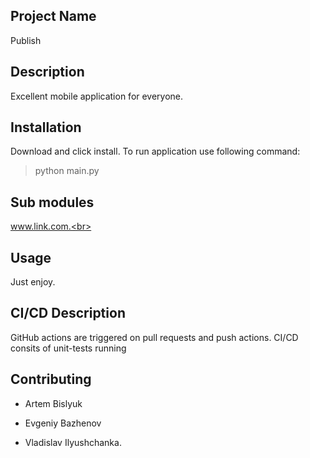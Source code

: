## Project Name 
Publish<br>


## Description
Excellent mobile application for everyone.<br>

## Installation
Download and click install. To run application use following command:
> python main.py
    
## Sub modules
www.link.com.<br>

## Usage
Just enjoy.<br>

## CI/CD Description
GitHub actions are triggered on pull requests and push actions. CI/CD consits of unit-tests running

## Contributing

* Artem Bislyuk

* Evgeniy Bazhenov

* Vladislav Ilyushchanka.<br>
